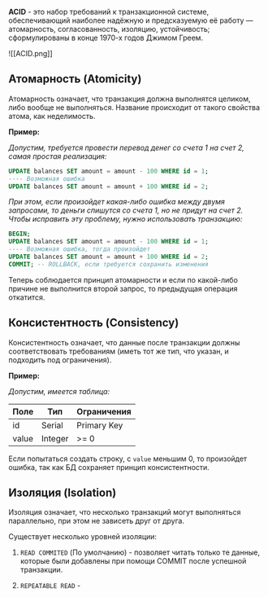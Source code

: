 **ACID** - это набор требований к транзакционной системе, обеспечивающий наиболее надёжную и предсказуемую её работу — атомарность, согласованность, изоляцию, устойчивость; сформулированы в конце 1970-х годов Джимом Греем.

![[ACID.png]]

## Атомарность (Atomicity)

Атомарность означает, что транзакция должна выполнятся целиком, либо вообще не выполняться. Название происходит от такого свойства атома, как неделимость.

**Пример:**

*Допустим, требуется провести перевод денег со счета 1 на счет 2, самая простая реализация:*

```SQL
UPDATE balances SET amount = amount - 100 WHERE id = 1;
---- Возможная ошибка
UPDATE balances SET amount = amount + 100 WHERE id = 2;
```

*При этом, если произойдет какая-либо ошибка между двумя запросами, то деньги спишутся со счета 1, но не придут на счет 2. Чтобы исправить эту проблему, нужно использовать транзакцию:*

```SQL
BEGIN; 
UPDATE balances SET amount = amount - 100 WHERE id = 1;
---- Возможная ошибка, тогда произойдет 
UPDATE balances SET amount = amount + 100 WHERE id = 2;
COMMIT; -- ROLLBACK, если требуется сохранить изменения
```

Теперь соблюдается принцип атомарности и если по какой-либо причине не выполнится второй запрос, то предыдущая операция откатится.

## Консистентность (Consistency)

Консистентность означает, что данные после транзакции должны соответствовать требованиям (иметь тот же тип, что указан, и подходить под ограничения).

**Пример:**

*Допустим, имеется таблица:*

| Поле  | Тип     | Ограничения |
| ----- | ------- | ----------- |
| id    | Serial  | Primary Key |
| value | Integer | >= 0        |

Если попытаться создать строку, с `value` меньшим 0, то произойдет ошибка, так как БД сохраняет принцип консистентности.

## Изоляция (Isolation)

Изоляция означает, что несколько транзакций могут выполняться параллельно, при этом не зависеть друг от друга.

Существует несколько уровней изоляции:

1. `READ COMMITED` (По умолчанию) - позволяет читать только те данные, которые были добавлены при помощи COMMIT после успешной транзакции.

2. `REPEATABLE READ` - 